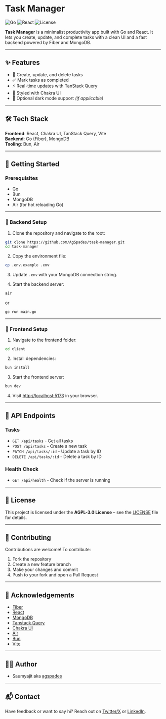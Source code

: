 # Task Manager

![Go](https://img.shields.io/badge/Backend-Go-blue)
![React](https://img.shields.io/badge/Frontend-React-blue)
![License](https://img.shields.io/badge/License-AGPL%203.0-lightgrey)

**Task Manager** is a minimalist productivity app built with Go and React. It lets you create, update, and complete tasks with a clean UI and a fast backend powered by Fiber and MongoDB.

---

## ✨ Features

- 📝 Create, update, and delete tasks
- ✅ Mark tasks as completed
- ⚡ Real-time updates with TanStack Query
- 💅 Styled with Chakra UI
- 🌙 Optional dark mode support *(if applicable)*

---

## 🛠 Tech Stack

**Frontend**: React, Chakra UI, TanStack Query, Vite  
**Backend**: Go (Fiber), MongoDB  
**Tooling**: Bun, Air

---

## 🚀 Getting Started

### Prerequisites

- Go
- Bun
- MongoDB
- Air (for hot reloading Go)

---

### 🔧 Backend Setup

1. Clone the repository and navigate to the root:

```bash
git clone https://github.com/AgSpades/task-manager.git
cd task-manager
````

2. Copy the environment file:

```bash
cp .env.example .env
```

3. Update `.env` with your MongoDB connection string.

4. Start the backend server:

```bash
air
```

or

```bash
go run main.go
```

---

### 🎨 Frontend Setup

1. Navigate to the frontend folder:

```bash
cd client
```

2. Install dependencies:

```bash
bun install
```

3. Start the frontend server:

```bash
bun dev
```

4. Visit [http://localhost:5173](http://localhost:5173) in your browser.

---

## 📡 API Endpoints

### Tasks

* `GET /api/tasks` - Get all tasks
* `POST /api/tasks` - Create a new task
* `PATCH /api/tasks/:id` - Update a task by ID
* `DELETE /api/tasks/:id` - Delete a task by ID

### Health Check

* `GET /api/health` - Check if the server is running

---

## 📜 License

This project is licensed under the **AGPL-3.0 License** – see the [LICENSE](LICENSE) file for details.

---

## 🤝 Contributing

Contributions are welcome! To contribute:

1. Fork the repository
2. Create a new feature branch
3. Make your changes and commit
4. Push to your fork and open a Pull Request

---

## 🙌 Acknowledgements

* [Fiber](https://gofiber.io/)
* [React](https://reactjs.org/)
* [MongoDB](https://www.mongodb.com/)
* [Tanstack Query](https://tanstack.com/query/latest)
* [Chakra UI](https://chakra-ui.com/)
* [Air](https://github.com/air-verse/air)
* [Bun](https://bun.sh/)
* [Vite](https://vitejs.dev/)

---

## 🧑‍🎨 Author

* Saumyajit aka [agspades](https://github.com/agspades)

---

## 📬 Contact

Have feedback or want to say hi?
Reach out on [Twitter/X](https://twitter.com/0xagspades) or [LinkedIn](https://www.linkedin.com/in/psaumyajit1/).

